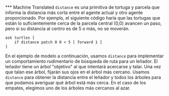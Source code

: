 ﻿*** Machine Translated
`distance` es una primitiva de tortuga y parcela que informa la distancia más corta entre el agente actual y otro agente proporcionado. Por ejemplo, el siguiente código haría que las tortugas que están lo suficientemente cerca de la parcela central (0,0) avancen un paso, pero si su distancia al centro es de 5 o más, no se moverán.

```
ask turtles [
	if distance patch 0 0 < 5 [ forward 1 ]
]
```

En el ejemplo de modelo a continuación, usamos `distance` para implementar un comportamiento rudimentario de búsqueda de ruta para un leñador. El leñador tiene un árbol "objetivo" al que intentará acercarse y talar. Una vez que talan ese árbol, fijarán sus ojos en el árbol más cercano. Usamos `distance` para obtener la distancia entre el leñador y todos los árboles para que podamos averiguar qué árbol está más cerca. En el caso de los empates, elegimos uno de los árboles más cercanos al azar.
